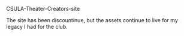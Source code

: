CSULA-Theater-Creators-site


The site has been discountinue, but the assets continue to live for my legacy I had for the club.
